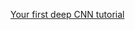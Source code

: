 [Your first deep CNN tutorial](https://www.digitalocean.com/community/tutorials/writing-cnns-from-scratch-in-pytorch)